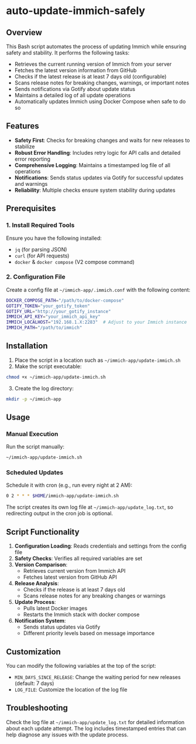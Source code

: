# auto-update-immich-safely

## Overview

This Bash script automates the process of updating Immich while ensuring safety and stability. It performs the following tasks:

* Retrieves the current running version of Immich from your server
* Fetches the latest version information from GitHub
* Checks if the latest release is at least 7 days old (configurable)
* Scans release notes for breaking changes, warnings, or important notes
* Sends notifications via Gotify about update status
* Maintains a detailed log of all update operations
* Automatically updates Immich using Docker Compose when safe to do so

## Features

* **Safety First**: Checks for breaking changes and waits for new releases to stabilize
* **Robust Error Handling**: Includes retry logic for API calls and detailed error reporting
* **Comprehensive Logging**: Maintains a timestamped log file of all operations
* **Notifications**: Sends status updates via Gotify for successful updates and warnings
* **Reliability**: Multiple checks ensure system stability during updates

## Prerequisites

### 1. Install Required Tools

Ensure you have the following installed:

* `jq` (for parsing JSON)
* `curl` (for API requests)
* `docker` & `docker compose` (V2 compose command)

### 2. Configuration File

Create a config file at `~/immich-app/.immich.conf` with the following content:

```bash
DOCKER_COMPOSE_PATH="/path/to/docker-compose"
GOTIFY_TOKEN="your_gotify_token"
GOTIFY_URL="http://your_gotify_instance"
IMMICH_API_KEY="your_immich_api_key"
IMMICH_LOCALHOST="192.168.1.X:2283"  # Adjust to your Immich instance
IMMICH_PATH="/path/to/immich"
```

## Installation

1. Place the script in a location such as `~/immich-app/update-immich.sh`
2. Make the script executable:

```bash
chmod +x ~/immich-app/update-immich.sh
```

3. Create the log directory:

```bash
mkdir -p ~/immich-app
```

## Usage

### Manual Execution

Run the script manually:

```bash
~/immich-app/update-immich.sh
```

### Scheduled Updates

Schedule it with cron (e.g., run every night at 2 AM):

```bash
0 2 * * * $HOME/immich-app/update-immich.sh
```

The script creates its own log file at `~/immich-app/update_log.txt`, so redirecting output in the cron job is optional.

## Script Functionality

1. **Configuration Loading**: Reads credentials and settings from the config file
2. **Safety Checks**: Verifies all required variables are set
3. **Version Comparison**: 
   - Retrieves current version from Immich API
   - Fetches latest version from GitHub API
4. **Release Analysis**:
   - Checks if the release is at least 7 days old
   - Scans release notes for any breaking changes or warnings
5. **Update Process**:
   - Pulls latest Docker images
   - Restarts the Immich stack with docker compose
6. **Notification System**:
   - Sends status updates via Gotify
   - Different priority levels based on message importance

## Customization

You can modify the following variables at the top of the script:

* `MIN_DAYS_SINCE_RELEASE`: Change the waiting period for new releases (default: 7 days)
* `LOG_FILE`: Customize the location of the log file

## Troubleshooting

Check the log file at `~/immich-app/update_log.txt` for detailed information about each update attempt. The log includes timestamped entries that can help diagnose any issues with the update process.
